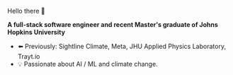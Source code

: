 Hello there 👋

**A full-stack software engineer and recent Master's graduate of Johns Hopkins University**

- ⬅️ Previously: Sightline Climate, Meta, JHU Applied Physics Laboratory, Trayt.io
- 💡 Passionate about AI / ML and climate change.

<!---
alexcjwei/alexcjwei is a ✨ special ✨ repository because its `README.md` (this file) appears on your GitHub profile.
You can click the Preview link to take a look at your changes.
--->
